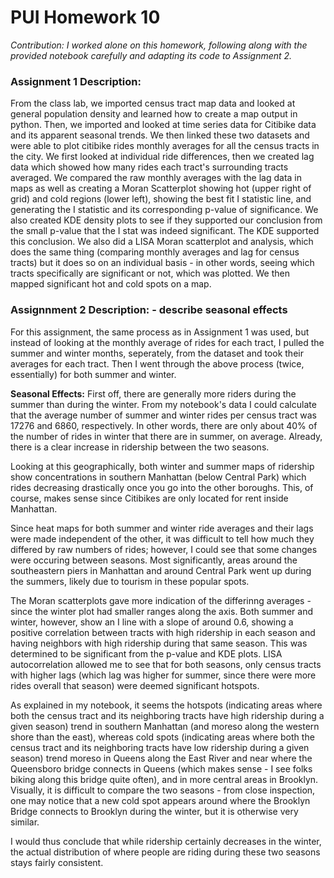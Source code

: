 # PUI Homework 10

*Contribution: I worked alone on this homework, following along with the provided notebook carefully and adapting its code to Assignment 2.*

### Assignment 1 Description: 

From the class lab, we imported census tract map data and looked at general population density and learned how to create a map output in python. Then, we imported and looked at time series data for Citibike data and its apparent seasonal trends. We then linked these two datasets and were able to plot citibike rides monthly averages for all the census tracts in the city. We first looked at individual ride differences, then we created lag data which showed how many rides each tract's surrounding tracts averaged. We compared the raw monthly averages with the lag data in maps as well as creating a Moran Scatterplot showing hot (upper right of grid) and cold regions (lower left), showing the best fit I statistic line, and generating the I statistic and its corresponding p-value of significance. We also created KDE density plots to see if they supported our conclusion from the small p-value that the I stat was indeed significant. The KDE supported this conclusion. We also did a LISA Moran scatterplot and analysis, which does the same thing (comparing monthly averages and lag for census tracts) but it does so on an individual basis - in other words, seeing which tracts specifically are significant or not, which was plotted. We then mapped significant hot and cold spots on a map.

### Assignnment 2 Description: - describe seasonal effects

For this assignment, the same process as in Assignment 1 was used, but instead of looking at the monthly average of rides for each tract, I pulled the summer and winter months, seperately, from the dataset and took their averages for each tract. Then I went through the above process (twice, essentially) for both summer and winter. 

**Seasonal Effects:** First off, there are generally more riders during the summer than during the winter. From my notebook's data I could calculate that the average number of summer and winter rides per census tract was 17276 and 6860, respectively. In other words, there are only about 40% of the number of rides in winter that there are in summer, on average. Already, there is a clear increase in ridership between the two seasons. 

Looking at this geographically, both winter and summer maps of ridership show concentrations in southern Manhattan (below Central Park) which rides decreasing drastically once you go into the other boroughs. This, of course, makes sense since Citibikes are only located for rent inside Manhattan. 

Since heat maps for both summer and winter ride averages and their lags were made independent of the other, it was difficult to tell how much they differed by raw numbers of rides; however, I could see that some changes were occuring between seasons. Most significantly, areas around the southeastern piers in Manhattan and around Central Park went up during the summers, likely due to tourism in these popular spots. 

The Moran scatterplots gave more indication of the differinng averages - since the winter plot had smaller ranges along the axis. Both summer and winter, however, show an I line with a slope of around 0.6, showing a positive correlation between tracts with high ridership in each season and having neighbors with high ridership during that same season. This was determined to be significant from the p-value and KDE plots. LISA autocorrelation allowed me to see that for both seasons, only census tracts with higher lags (which lag was higher for summer, since there were more rides overall that season) were deemed significant hotspots. 

As explained in my notebook, it seems the hotspots (indicating areas where both the census tract and its neighboring tracts have high ridership during a given season) trend in southern Manhattan (and moreso along the western shore than the east), whereas cold spots (indicating areas where both the census tract and its neighboring tracts have low ridership during a given season) trend moreso in Queens along the East River and near where the Queensboro bridge connects in Queens (which makes sense - I see folks biking along this bridge quite often), and in more central areas in Brooklyn. Visually, it is difficult to compare the two seasons - from close inspection, one may notice that a new cold spot appears around where the Brooklyn Bridge connects to Brooklyn during the winter, but it is otherwise very similar. 

I would thus conclude that while ridership certainly decreases in the winter, the actual distribution of where people are riding during these two seasons stays fairly consistent. 

